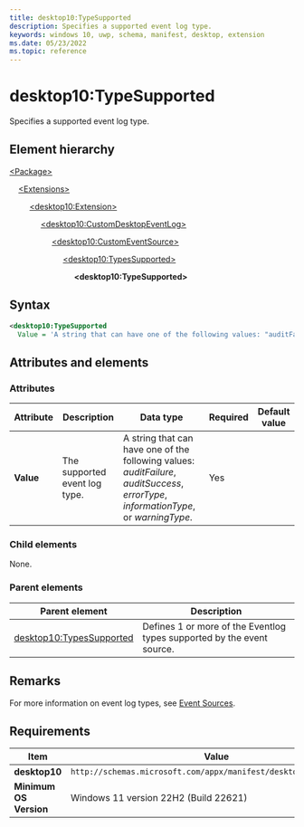 ```yaml
---
title: desktop10:TypeSupported
description: Specifies a supported event log type.
keywords: windows 10, uwp, schema, manifest, desktop, extension
ms.date: 05/23/2022
ms.topic: reference
---
```


# desktop10:TypeSupported

Specifies a supported event log type.

## Element hierarchy

[\<Package\>](element-package.md)

&nbsp;&nbsp;&nbsp;&nbsp;[\<Extensions\>](element-1-extensions.md)

&nbsp;&nbsp;&nbsp;&nbsp; &nbsp;&nbsp;&nbsp;&nbsp;[\<desktop10:Extension\>](element-desktop10-extension.md)

&nbsp;&nbsp;&nbsp;&nbsp; &nbsp;&nbsp;&nbsp;&nbsp; &nbsp;&nbsp;&nbsp;&nbsp;[\<desktop10:CustomDesktopEventLog\>](element-desktop10-customdesktopeventlog.md)

&nbsp;&nbsp;&nbsp;&nbsp; &nbsp;&nbsp;&nbsp;&nbsp; &nbsp;&nbsp;&nbsp;&nbsp; &nbsp;&nbsp;&nbsp;&nbsp;[\<desktop10:CustomEventSource\>](element-desktop10-customeventsource.md)

&nbsp;&nbsp;&nbsp;&nbsp; &nbsp;&nbsp;&nbsp;&nbsp; &nbsp;&nbsp;&nbsp;&nbsp; &nbsp;&nbsp;&nbsp;&nbsp; &nbsp;&nbsp;&nbsp;&nbsp;[\<desktop10:TypesSupported\>](element-desktop10-typessupported.md)

&nbsp;&nbsp;&nbsp;&nbsp; &nbsp;&nbsp;&nbsp;&nbsp; &nbsp;&nbsp;&nbsp;&nbsp; &nbsp;&nbsp;&nbsp;&nbsp; &nbsp;&nbsp;&nbsp;&nbsp; &nbsp;&nbsp;&nbsp;&nbsp;**\<desktop10:TypeSupported\>**

## Syntax

```xml
<desktop10:TypeSupported
  Value = 'A string that can have one of the following values: "auditFailure", "auditSuccess", "errorType", "informationType", or "warningType".' />
```

## Attributes and elements

### Attributes

| Attribute | Description | Data type | Required | Default value |
|-|-|-|-|-|
| **Value** | The supported event log type. | A string that can have one of the following values: *auditFailure*, *auditSuccess*, *errorType*, *informationType*, or *warningType*. | Yes |  |

### Child elements

None.

### Parent elements

| Parent element | Description |
|-|-|
| [desktop10:TypesSupported](element-desktop10-typessupported.md) | Defines 1 or more of the Eventlog types supported by the event source. |

## Remarks

For more information on event log types, see [Event Sources](/windows/win32/eventlog/event-sources).

## Requirements

| Item  | Value  |
|--|--|
| **desktop10** | `http://schemas.microsoft.com/appx/manifest/desktop/windows10/10` |
| **Minimum OS Version** | Windows 11 version 22H2 (Build 22621) |
